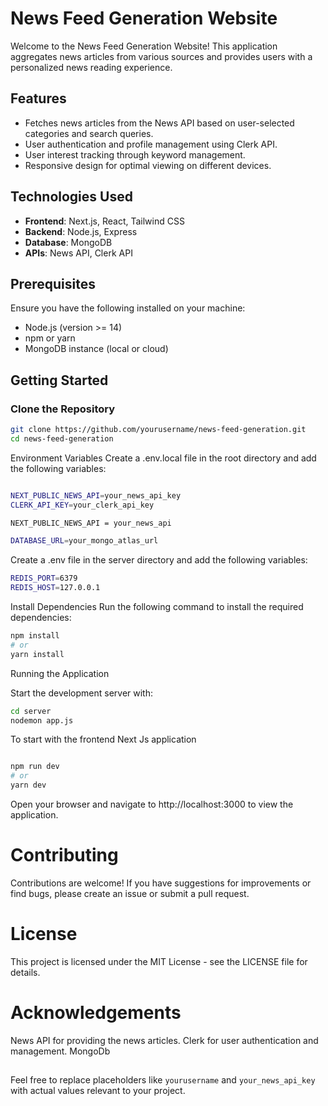 # News Feed Generation Website

Welcome to the News Feed Generation Website! This application aggregates news articles from various sources and provides users with a personalized news reading experience.

## Features

- Fetches news articles from the News API based on user-selected categories and search queries.
- User authentication and profile management using Clerk API.
- User interest tracking through keyword management.
- Responsive design for optimal viewing on different devices.

## Technologies Used

- **Frontend**: Next.js, React, Tailwind CSS
- **Backend**: Node.js, Express
- **Database**: MongoDB
- **APIs**: News API, Clerk API

## Prerequisites

Ensure you have the following installed on your machine:

- Node.js (version >= 14)
- npm or yarn
- MongoDB instance (local or cloud)

## Getting Started

### Clone the Repository

```bash
git clone https://github.com/yourusername/news-feed-generation.git
cd news-feed-generation
```

Environment Variables
Create a .env.local file in the root directory and add the following variables:
```bash

NEXT_PUBLIC_NEWS_API=your_news_api_key
CLERK_API_KEY=your_clerk_api_key

NEXT_PUBLIC_NEWS_API = your_news_api

DATABASE_URL=your_mongo_atlas_url
```

Create a .env file in the server directory and add the following variables:
```bash
REDIS_PORT=6379
REDIS_HOST=127.0.0.1
```

Install Dependencies
Run the following command to install the required dependencies:
```bash
npm install
# or
yarn install
```
Running the Application

Start the development server with:
```bash
cd server
nodemon app.js
```

To start with the frontend Next Js application

```bash

npm run dev
# or
yarn dev
```
Open your browser and navigate to http://localhost:3000 to view the application.

# Contributing
Contributions are welcome! If you have suggestions for improvements or find bugs, please create an issue or submit a pull request.

# License
This project is licensed under the MIT License - see the LICENSE file for details.

# Acknowledgements
News API for providing the news articles.
Clerk for user authentication and management.
MongoDb

##
Feel free to replace placeholders like `yourusername` and `your_news_api_key` with actual values relevant to your project.
